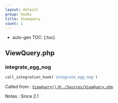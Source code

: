 ```yaml
---
layout: default
group: hooks
title: Viewquery
count: 1
---
```

* auto-gen TOC:
{:toc}

## ViewQuery.php
### integrate_egg_nog

```php
call_integration_hook('integrate_egg_nog')
```


Called from
: [`ViewQuery()` in `./Sources/ViewQuery.php`](../docs/viewquery.html#viewquery)

Notes
: Since 2.1

